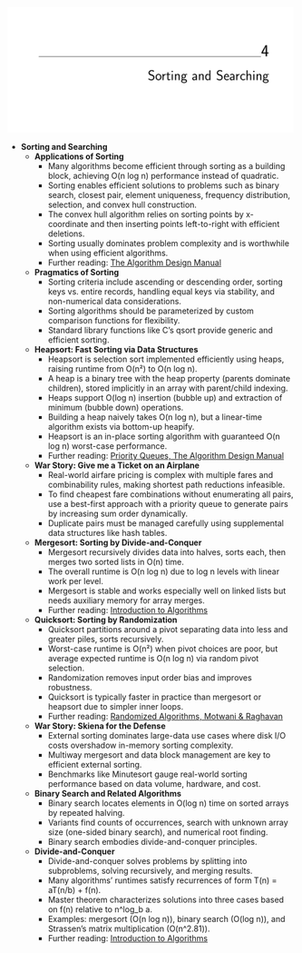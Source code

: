 ![ADM-ch04-sort-search](ADM-ch04-sort-search.best.png)

- **Sorting and Searching**
  - **Applications of Sorting**
    - Many algorithms become efficient through sorting as a building block, achieving O(n log n) performance instead of quadratic.
    - Sorting enables efficient solutions to problems such as binary search, closest pair, element uniqueness, frequency distribution, selection, and convex hull construction.
    - The convex hull algorithm relies on sorting points by x-coordinate and then inserting points left-to-right with efficient deletions.
    - Sorting usually dominates problem complexity and is worthwhile when using efficient algorithms.
    - Further reading: [The Algorithm Design Manual](https://doi.org/10.1007/978-1-84800-070-4)
  - **Pragmatics of Sorting**
    - Sorting criteria include ascending or descending order, sorting keys vs. entire records, handling equal keys via stability, and non-numerical data considerations.
    - Sorting algorithms should be parameterized by custom comparison functions for flexibility.
    - Standard library functions like C’s qsort provide generic and efficient sorting.
  - **Heapsort: Fast Sorting via Data Structures**
    - Heapsort is selection sort implemented efficiently using heaps, raising runtime from O(n²) to O(n log n).
    - A heap is a binary tree with the heap property (parents dominate children), stored implicitly in an array with parent/child indexing.
    - Heaps support O(log n) insertion (bubble up) and extraction of minimum (bubble down) operations.
    - Building a heap naively takes O(n log n), but a linear-time algorithm exists via bottom-up heapify.
    - Heapsort is an in-place sorting algorithm with guaranteed O(n log n) worst-case performance.
    - Further reading: [Priority Queues, The Algorithm Design Manual](https://doi.org/10.1007/978-1-84800-070-4)
  - **War Story: Give me a Ticket on an Airplane**
    - Real-world airfare pricing is complex with multiple fares and combinability rules, making shortest path reductions infeasible.
    - To find cheapest fare combinations without enumerating all pairs, use a best-first approach with a priority queue to generate pairs by increasing sum order dynamically.
    - Duplicate pairs must be managed carefully using supplemental data structures like hash tables.
  - **Mergesort: Sorting by Divide-and-Conquer**
    - Mergesort recursively divides data into halves, sorts each, then merges two sorted lists in O(n) time.
    - The overall runtime is O(n log n) due to log n levels with linear work per level.
    - Mergesort is stable and works especially well on linked lists but needs auxiliary memory for array merges.
    - Further reading: [Introduction to Algorithms](https://mitpress.mit.edu/books/introduction-algorithms-third-edition)
  - **Quicksort: Sorting by Randomization**
    - Quicksort partitions around a pivot separating data into less and greater piles, sorts recursively.
    - Worst-case runtime is O(n²) when pivot choices are poor, but average expected runtime is O(n log n) via random pivot selection.
    - Randomization removes input order bias and improves robustness.
    - Quicksort is typically faster in practice than mergesort or heapsort due to simpler inner loops.
    - Further reading: [Randomized Algorithms, Motwani & Raghavan](https://www.cambridge.org/core/books/randomized-algorithms/8B3C913B32258859D3519BE4A293247D)
  - **War Story: Skiena for the Defense**
    - External sorting dominates large-data use cases where disk I/O costs overshadow in-memory sorting complexity.
    - Multiway mergesort and data block management are key to efficient external sorting.
    - Benchmarks like Minutesort gauge real-world sorting performance based on data volume, hardware, and cost.
  - **Binary Search and Related Algorithms**
    - Binary search locates elements in O(log n) time on sorted arrays by repeated halving.
    - Variants find counts of occurrences, search with unknown array size (one-sided binary search), and numerical root finding.
    - Binary search embodies divide-and-conquer principles.
  - **Divide-and-Conquer**
    - Divide-and-conquer solves problems by splitting into subproblems, solving recursively, and merging results.
    - Many algorithms’ runtimes satisfy recurrences of form T(n) = aT(n/b) + f(n).
    - Master theorem characterizes solutions into three cases based on f(n) relative to n^log_b a.
    - Examples: mergesort (O(n log n)), binary search (O(log n)), and Strassen’s matrix multiplication (O(n^2.81)).
    - Further reading: [Introduction to Algorithms](https://mitpress.mit.edu/books/introduction-algorithms-third-edition)
